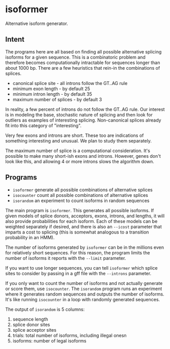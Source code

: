 isoformer
=========

Alternative isoform generator.

Intent
------

The programs here are all based on finding all possible alternative splicing
isoforms for a given sequence. This is a combinatoric problem and therefore
becomes computationally intractable for sequences longer than about 1000 bp.
There are a few heuristics that rein-in the combinations of splices.

+ canonical splice site - all introns follow the GT..AG rule
+ minimum exon length - by default 25
+ minimum intron length - by default 35
+ maximum number of splices - by default 3

In reality, a few percent of introns do not follow the GT..AG rule. Our
interest is in modeling the base, stochastic nature of splicing and then look
for outliers as examples of interesting splicing. Non-canonical splices already
fit into this category of "interesting".

Very few exons and introns are short. These too are indications of something
interesting and unusual. We plan to study them separately.

The maximum number of splice is a computational consideration. It's possible to
make many short-ish exons and introns. However, genes don't look like this, and
allowing 4 or more introns slows the algorithm down.

Programs
--------

+ `isoformer` generate all possible combinations of alternative splices
+ `isocounter` count all possible combinations of alternative splices
+ `isorandom` an experiment to count isoforms in random sequences

The main program is `isoformer`. This generates all possible isoforms. If given
models of splice donors, acceptors, exons, introns, and lengths, it will also
provide probabilities for each isoform. Each of these models can be weighted
separately if desired, and there is also an `--icost` parameter that imparts a
cost to splicing (this is somewhat analogous to a transition probability in an
HMM).

The number of isoforms generated by `isoformer` can be in the millions even for
relatively short sequences. For this reason, the program limits the number of
isoforms it reports with the `--limit` parameter.

If you want to use longer sequences, you can tell `isoformer` which splice
sites to consider by passing in a gff file with the `--introns` parameter.

If you only want to count the number of isoforms and not actually generate or
score them, use `isocounter`. The `isorandom` program runs an experiment where
it generates random sequences and outputs the number of isoforms. It's like
running `isocounter` in a loop with randomly generated sequences.

The output of `isorandom` is 5 columns:
1. sequence length
2. splice donor sites
3. splice acceptor sites
4. trials: total number of isoforms, including illegal onesn
5. isoforms: number of legal isoforms



